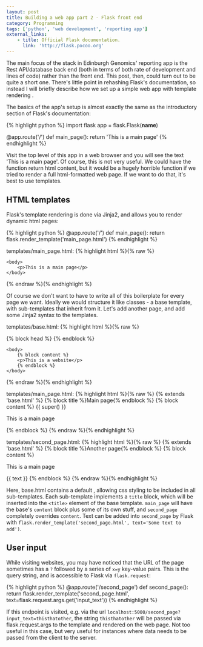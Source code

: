 ```yaml
---
layout: post
title: Building a web app part 2 - Flask front end
category: Programming
tags: ['python', 'web development', 'reporting app']
external_links:
    - title: Official Flask documentation.
      link: 'http://flask.pocoo.org'
---
```


The main focus of the stack in Edinburgh Genomics' reporting app is the Rest API/database back end (both in terms of both rate of development and lines of code) rather than the front end. This post, then, could turn out to be quite a short one. There's little point in rehashing Flask's documentation, so instead I will briefly describe how we set up a simple web app with template rendering .

The basics of the app's setup is almost exactly the same as the introductory section of Flask's documentation:

{% highlight python %}
import flask
app = flask.Flask(__name__)

@app.route('/')
def main_page():
    return 'This is a main page'
{% endhighlight %}

Visit the top level of this app in a web browser and you will see the text 'This is a main page'. Of course, this is not very useful. We could have the function return html content, but it would be a hugely horrible function if we tried to render a full html-formatted web page. If we want to do that, it's best to use templates.

## HTML templates

Flask's template rendering is done via Jinja2, and allows you to render dynamic html pages:

{% highlight python %}
@app.route('/')
def main_page():
    return flask.render_template('main_page.html')
{% endhighlight %}

templates/main_page.html:
{% highlight html %}{% raw %}
<!DOCTYPE html>
<html lang="en">
    <head>
        <title>Main page</title>
    </head>

    <body>
        <p>This is a main page</p>
    </body>
</html>
{% endraw %}{% endhighlight %}

Of course we don't want to have to write all of this boilerplate for every page we want. Ideally we would structure it like classes - a base template, with sub-templates that inherit from it. Let's add another page, and add some Jinja2 syntax to the templates.

templates/base.html:
{% highlight html %}{% raw %}
<!DOCTYPE html>
<html lang="en">
    <head>
        {% block head %}
        <!-- some css styling -->
        <title>{% block title %}{% endblock %} - web page</title>
        {% endblock %}
    </head>

    <body>
        {% block content %}
        <p>This is a website</p>
        {% endblock %}
    </body>
</html>
{% endraw %}{% endhighlight %}

templates/main_page.html:
{% highlight html %}{% raw %}
{% extends 'base.html' %}
{% block title %}Main page{% endblock %}
{% block content %}
    {{ super() }}
    <p>This is a main page</p>
{% endblock %}
{% endraw %}{% endhighlight %}

templates/second_page.html:
{% highlight html %}{% raw %}
{% extends 'base.html' %}
{% block title %}Another page{% endblock %}
{% block content %}
    <p>This is a main page</p>
    {{ text }}
{% endblock %}
{% endraw %}{% endhighlight %}

Here, base.html contains a default <head>, allowing css styling to be included in all sub-templates. Each sub-template implements a `title` block, which will be inserted into the `<title>` element of the base template. `main_page` will have the base's `content` block plus some of its own stuff, and `second_page` completely overrides `content`. Text can be added into `second_page` by Flask with `flask.render_template('second_page.html', text='Some text to add')`.

## User input
While visiting websites, you may have noticed that the URL of the page sometimes has a `?` followed by a series of `x=y` key-value pairs. This is the query string, and is accessible to Flask via `flask.request`:

{% highlight python %}
@app.route('/second_page')
def second_page():
    return flask.render_template('second_page.html', text=flask.request.args.get('input_text'))
{% endhighlight %}

If this endpoint is visited, e.g. via the url `localhost:5000/second_page?input_text=thisthatother`, the string `thisthatother` will be passed via flask.request.args to the template and rendered on the web page. Not too useful in this case, but very useful for instances where data needs to be passed from the client to the server.
